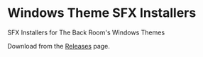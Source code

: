 # Windows Theme SFX Installers
SFX Installers for The Back Room's Windows Themes

Download from the [Releases][RELEASES] page.

[RELEASES]: https://github.com/The-Back-Room/Windows-Theme-SFX-Installers/releases
